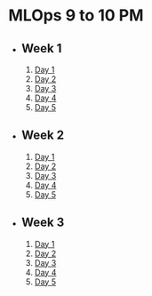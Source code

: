 # MLOps 9 to 10 PM

- ## Week 1

   1. [Day 1](https://www.facebook.com/iCodeguru/videos/346560441764322)
   2. [Day 2](https://www.facebook.com/iCodeguru/videos/454133547091032)
   3. [Day 3](https://www.facebook.com/iCodeguru/videos/1220286688955428)
   4. [Day 4](https://www.facebook.com/iCodeguru/videos/1605038103674821)
   5. [Day 5](https://www.facebook.com/iCodeguru/videos/2162006950835936)

- ## Week 2

   1. [Day 1](https://www.facebook.com/iCodeguru/videos/7567240033334692)
   2. [Day 2](https://www.facebook.com/watch/?v=1554139908768364)
   3. [Day 3](https://www.facebook.com/iCodeguru/videos/962745408397435)
   4. [Day 4](https://www.facebook.com/iCodeguru/videos/465443779261580)
   5. [Day 5](https://www.facebook.com/iCodeguru/videos/1490391061851827)

- ## Week 3

   1. [Day 1](https://www.facebook.com/iCodeguru/videos/6297909290334049)
   2. [Day 2](https://www.facebook.com/iCodeguru/videos/3212774112189685)
   3. [Day 3](https://www.facebook.com/iCodeguru/videos/469038118854424)
   4. [Day 4](https://www.facebook.com/iCodeguru/videos/949893959845060)
   5. [Day 5]()

<!-- - ## Week 

   1. [Day 1]()
   2. [Day 2]()
   3. [Day 3]()
   4. [Day 4]()
   5. [Day 5]() -->

<!-- - ## Week 

   1. [Day 1]()
   2. [Day 2]()
   3. [Day 3]()
   4. [Day 4]()
   5. [Day 5]() -->
